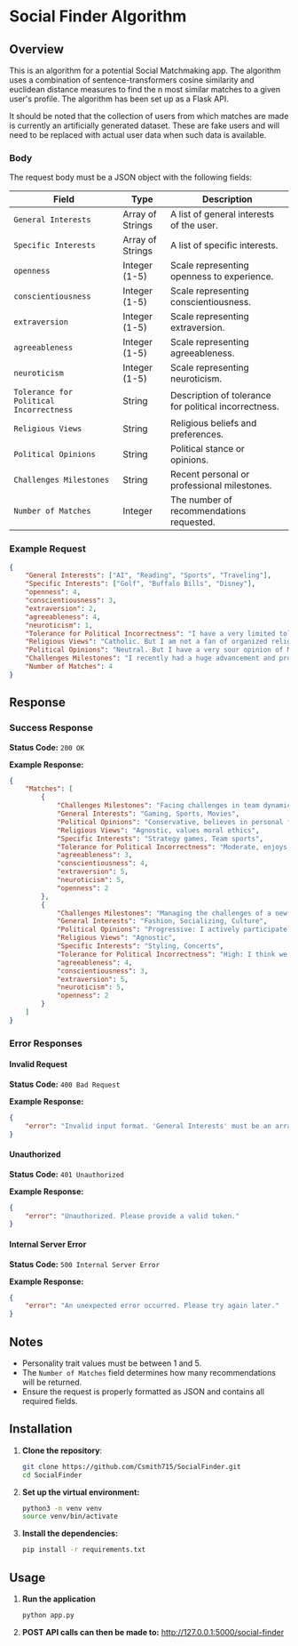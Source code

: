 # Social Finder Algorithm

## Overview
This is an algorithm for a potential Social Matchmaking app. The algorithm uses a combination of sentence-transformers 
cosine similarity and euclidean distance measures to find the n most similar matches to a given user's profile. The 
algorithm has been set up as a Flask API. 

It should be noted that the collection of users from which matches are made is currently an artificially generated 
dataset. These are fake users and will need to be replaced with actual user data when such data is available.

### Body
The request body must be a JSON object with the following fields:

| Field                                   | Type             | Description                                           |
|-----------------------------------------|------------------|-------------------------------------------------------|
| `General Interests`                     | Array of Strings | A list of general interests of the user.              |
| `Specific Interests`                    | Array of Strings | A list of specific interests.                         |
| `openness`                              | Integer (1-5)    | Scale representing openness to experience.            |
| `conscientiousness`                     | Integer (1-5)    | Scale representing conscientiousness.                 |
| `extraversion`                          | Integer (1-5)    | Scale representing extraversion.                      |
| `agreeableness`                         | Integer (1-5)    | Scale representing agreeableness.                     |
| `neuroticism`                           | Integer (1-5)    | Scale representing neuroticism.                       |
| `Tolerance for Political Incorrectness` | String           | Description of tolerance for political incorrectness. |
| `Religious Views`                       | String           | Religious beliefs and preferences.                    |
| `Political Opinions`                    | String           | Political stance or opinions.                         |
| `Challenges Milestones`                 | String           | Recent personal or professional milestones.           |
| `Number of Matches`                     | Integer          | The number of recommendations requested.              |

### Example Request
```json
{
    "General Interests": ["AI", "Reading", "Sports", "Traveling"],
    "Specific Interests": ["Golf", "Buffalo Bills", "Disney"],
    "openness": 4,
    "conscientiousness": 3,
    "extraversion": 2,
    "agreeableness": 4,
    "neuroticism": 1,
    "Tolerance for Political Incorrectness": "I have a very limited tolerance for political stupidity. I prefer fact-based news.",
    "Religious Views": "Catholic. But I am not a fan of organized religion",
    "Political Opinions": "Neutral. But I have a very sour opinion of MAGA Republicans",
    "Challenges Milestones": "I recently had a huge advancement and promotion in my job.",
    "Number of Matches": 4
}
```

## Response
### Success Response
**Status Code:** `200 OK`

**Example Response:**
```json
{
    "Matches": [
        {
            "Challenges Milestones": "Facing challenges in team dynamics",
            "General Interests": "Gaming, Sports, Movies",
            "Political Opinions": "Conservative, believes in personal freedoms",
            "Religious Views": "Agnostic, values moral ethics",
            "Specific Interests": "Strategy games, Team sports",
            "Tolerance for Political Incorrectness": "Moderate, enjoys humor but avoids offensive jokes",
            "agreeableness": 3,
            "conscientiousness": 4,
            "extraversion": 5,
            "neuroticism": 5,
            "openness": 2
        },
        {
            "Challenges Milestones": "Managing the challenges of a new job while retaining personal relationships.",
            "General Interests": "Fashion, Socializing, Culture",
            "Political Opinions": "Progressive: I actively participate in advocacy for various causes.",
            "Religious Views": "Agnostic",
            "Specific Interests": "Styling, Concerts",
            "Tolerance for Political Incorrectness": "High: I think we should have the freedom to express our views openly, regardless of offense.",
            "agreeableness": 4,
            "conscientiousness": 3,
            "extraversion": 5,
            "neuroticism": 5,
            "openness": 2
        }
    ]
}
```

### Error Responses
#### Invalid Request
**Status Code:** `400 Bad Request`

**Example Response:**
```json
{
    "error": "Invalid input format. 'General Interests' must be an array of strings."
}
```

#### Unauthorized
**Status Code:** `401 Unauthorized`

**Example Response:**
```json
{
    "error": "Unauthorized. Please provide a valid token."
}
```

#### Internal Server Error
**Status Code:** `500 Internal Server Error`

**Example Response:**
```json
{
    "error": "An unexpected error occurred. Please try again later."
}
```

## Notes
- Personality trait values must be between 1 and 5.
- The `Number of Matches` field determines how many recommendations will be returned.
- Ensure the request is properly formatted as JSON and contains all required fields.

## Installation
1. **Clone the repository**:
   ```sh
   git clone https://github.com/Csmith715/SocialFinder.git
   cd SocialFinder
   
2. **Set up the virtual environment:**
   ```sh
   python3 -m venv venv
   source venv/bin/activate

3. **Install the dependencies:**
   ```sh
   pip install -r requirements.txt
   
## Usage
1. **Run the application**
   ```sh
   python app.py
   
2. **POST API calls can then be made to:** http://127.0.0.1:5000/social-finder